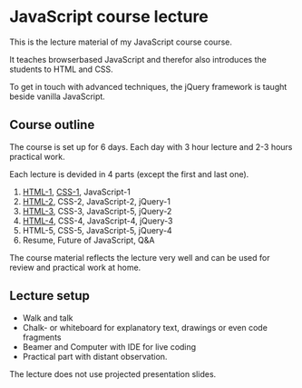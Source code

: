 JavaScript course lecture
=========================

This is the lecture material of my JavaScript course course.

It teaches browserbased JavaScript and therefor also introduces the students to HTML and CSS.

To get in touch with advanced techniques, the jQuery framework is taught beside vanilla JavaScript.

Course outline
--------------
The course is set up for 6 days. Each day with 3 hour lecture and 2-3 hours practical work.

Each lecture is devided in 4 parts (except the first and last one).

1. [HTML-1](HTML-1.md), [CSS-1](CSS-1.md), JavaScript-1
2. [HTML-2](HTML-2.md), CSS-2, JavaScript-2, jQuery-1
3. [HTML-3](HTML-3.md), CSS-3, JavaScript-5, jQuery-2
4. [HTML-4](HTML-4.md), CSS-4, JavaScript-4, jQuery-3
5. HTML-5, CSS-5, JavaScript-5, jQuery-4
6. Resume, Future of JavaScript, Q&A

The course material reflects the lecture very well and can be used for review and practical work at home.

Lecture setup
-------------
* Walk and talk
* Chalk- or whiteboard for explanatory text, drawings or even code fragments
* Beamer and Computer with IDE for live coding
* Practical part with distant observation.

The lecture does not use projected presentation slides.
